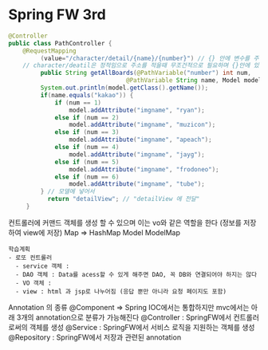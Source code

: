 # Spring FW 3rd

```java
@Controller
public class PathController {
	@RequestMapping
	     (value="/character/detail/{name}/{number}") // {} 안에 변수를 주면 detail/뒤에 오는 어떠한 것이든 name으로 저장이 되며 {name}/뒤에는 number라는 이름으로 값이 저장된다 == ?name=example이 없어도 된다
    // character/deatil은 정적임으로 주소를 적을때 무조건적으로 필요하며 {}안에 있는 주소는 동적
    	 public String getAllBoards(@PathVariable("number") int num, 
	                             @PathVariable String name, Model model){
		 System.out.println(model.getClass().getName());
	     if(name.equals("kakao")) {
	    	 if (num == 1) 
	    		 model.addAttribute("imgname", "ryan");
	    	 else if (num == 2) 
	    		 model.addAttribute("imgname", "muzicon");
	    	 else if (num == 3) 
	    		 model.addAttribute("imgname", "apeach");
	    	 else if (num == 4) 
	    		 model.addAttribute("imgname", "jayg");
	    	 else if (num == 5) 
	    		 model.addAttribute("imgname", "frodoneo");
	    	 else if (num == 6) 
	    		 model.addAttribute("imgname", "tube");
	     } // 모델에 넣어서 
           return "detailView"; // "detailView 에 전달"
	 }
```

컨트롤러에 커맨드 객체를 생성 할 수 있으며 이는 vo와 같은 역할을 한다 (정보를 저장하여 view에 저장)
Map => HashMap
Model
ModelMap

```
학습계획
- 로또 컨트롤러
  - service 객체 :
  - DAO 객체 : Data를 acess할 수 있게 해주면 DAO, 꼭 DB와 연결되어야 하지는 않다
  - VO 객체 : 
  - view : html 과 jsp로 나누어짐 (응답 뿐만 아니라 요청 페이지도 포함)
```



Annotation 의 종류
@Component => Spring IOC에서는 통합하지만 mvc에서는 아래 3개의 annotation으로 분류가 가능해진다
		@Controller : SpringFW에서 컨트롤러로써의 객체를 생성
		@Service : SpringFW에서 서비스 로직을 지원하는 객체를 생성
		@Repository : SpringFW에서 저장과 관련된 annotation